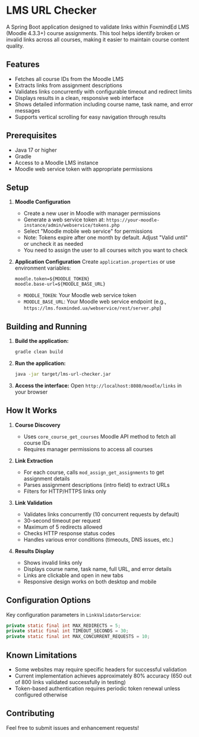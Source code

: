 # LMS URL Checker

A Spring Boot application designed to validate links within FoxmindEd LMS (Moodle 4.3.3+) course assignments. This tool helps identify broken or invalid links across all courses, making it easier to maintain course content quality.

## Features

- Fetches all course IDs from the Moodle LMS
- Extracts links from assignment descriptions
- Validates links concurrently with configurable timeout and redirect limits
- Displays results in a clean, responsive web interface
- Shows detailed information including course name, task name, and error messages
- Supports vertical scrolling for easy navigation through results

## Prerequisites

- Java 17 or higher
- Gradle
- Access to a Moodle LMS instance
- Moodle web service token with appropriate permissions

## Setup

1. **Moodle Configuration**
    - Create a new user in Moodle with manager permissions
    - Generate a web service token at: `https://your-moodle-instance/admin/webservice/tokens.php`
    - Select "Moodle mobile web service" for permissions
    - Note: Tokens expire after one month by default. Adjust "Valid until" or uncheck it as needed
    - You need to assign the user to all courses witch you want to check
   

2. **Application Configuration**
   Create `application.properties` or use environment variables:
   ```properties
   moodle.token=${MOODLE_TOKEN}
   moodle.base-url=${MOODLE_BASE_URL}
   ```
    - `MOODLE_TOKEN`: Your Moodle web service token
    - `MOODLE_BASE_URL`: Your Moodle web service endpoint (e.g., `https://lms.foxminded.ua/webservice/rest/server.php`)

## Building and Running

1. **Build the application:**
   ```bash
   gradle clean build
   ```

2. **Run the application:**
   ```bash
   java -jar target/lms-url-checker.jar
   ```

3. **Access the interface:**
   Open `http://localhost:8080/moodle/links` in your browser

## How It Works

1. **Course Discovery**
    - Uses `core_course_get_courses` Moodle API method to fetch all course IDs
    - Requires manager permissions to access all courses

2. **Link Extraction**
    - For each course, calls `mod_assign_get_assignments` to get assignment details
    - Parses assignment descriptions (intro field) to extract URLs
    - Filters for HTTP/HTTPS links only

3. **Link Validation**
    - Validates links concurrently (10 concurrent requests by default)
    - 30-second timeout per request
    - Maximum of 5 redirects allowed
    - Checks HTTP response status codes
    - Handles various error conditions (timeouts, DNS issues, etc.)

4. **Results Display**
    - Shows invalid links only
    - Displays course name, task name, full URL, and error details
    - Links are clickable and open in new tabs
    - Responsive design works on both desktop and mobile

## Configuration Options

Key configuration parameters in `LinkValidatorService`:
```java
private static final int MAX_REDIRECTS = 5;
private static final int TIMEOUT_SECONDS = 30;
private static final int MAX_CONCURRENT_REQUESTS = 10;
```

## Known Limitations

- Some websites may require specific headers for successful validation
- Current implementation achieves approximately 80% accuracy (650 out of 800 links validated successfully in testing)
- Token-based authentication requires periodic token renewal unless configured otherwise

## Contributing

Feel free to submit issues and enhancement requests!
